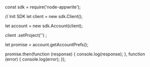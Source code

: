 const sdk = require('node-appwrite');

// Init SDK
let client = new sdk.Client();

let account = new sdk.Account(client);

client
    .setProject('')
;

let promise = account.getAccountPrefs();

promise.then(function (response) {
    console.log(response);
}, function (error) {
    console.log(error);
});